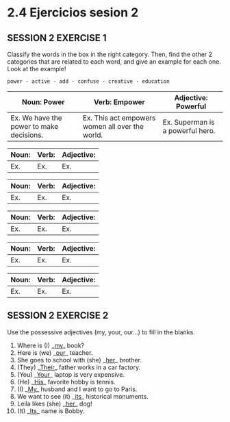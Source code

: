 # 2.4 Ejercicios sesion 2

## SESSION 2 EXERCISE 1

Classify the words in the box in the right category. Then, find the other 2 categories that are related to each word, and give an example for each one. Look at the example!

`power - active - add - confuse - creative - education`

| Noun: Power                              | Verb: Empower                                   | Adjective: Powerful              |
|------------------------------------------|-------------------------------------------------|----------------------------------|
| Ex. We have the power to make decisions. | Ex. This act empowers women all over the world. | Ex. Superman is a powerful hero. |

| Noun: | Verb: | Adjective: |
|-------|-------|------------|
| Ex.   | Ex.   | Ex.        |

| Noun: | Verb: | Adjective: |
|-------|-------|------------|
| Ex.   | Ex.   | Ex.        |

| Noun: | Verb: | Adjective: |
|-------|-------|------------|
| Ex.   | Ex.   | Ex.        |

| Noun: | Verb: | Adjective: |
|-------|-------|------------|
| Ex.   | Ex.   | Ex.        |

| Noun: | Verb: | Adjective: |
|-------|-------|------------|
| Ex.   | Ex.   | Ex.        |

## SESSION 2 EXERCISE 2

Use the possessive adjectives (my, your, our…) to fill in the blanks.

1. Where is (I) \_<ins>my</ins>\_ book?
2. Here is (we) \_<ins>our</ins>\_ teacher.
3. She goes to school with (she) \_<ins>her</ins>\_ brother.
4. (They) \_<ins>Their</ins>\_ father works in a car factory.
5. (You) \_<ins>Your</ins>\_ laptop is very expensive.
6. (He) \_<ins>His</ins>\_ favorite hobby is tennis.
7. (I) \_<ins>My</ins>\_ husband and I want to go to Paris.
8. We want to see (it) \_<ins>its</ins>\_ historical monuments.
9. Leila likes (she) \_<ins>her</ins>\_ dog!
10. (It) \_<ins>Its</ins>\_ name is Bobby.
